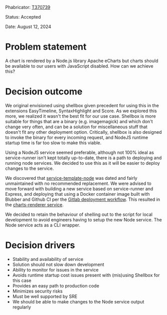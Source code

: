 Phabricator: [T370739](https://phabricator.wikimedia.org/T370739)

Status: Accepted

Date: August 12, 2024

# Problem statement

A chart is rendered by a Node.js library Apache eCharts but charts should be available to our
users with JavaScript disabled. How can we achieve this?

# Decision outcome

We original envisioned using shellbox given precedent for using this in the extensions
EasyTimeline, SyntaxHighlight and Score. As we explored this more, we realized it wasn't the best
fit for our use case. Shellbox is more suitable for things that are a binary (e.g. imagemagick)
and which don't change very often, and can be a solution for miscellaneous stuff that doesn't fit any
other deployment option. Critically, shellbox is also designed to invoke the binary for every incoming
request, and NodeJS runtime startup time is far too slow to make this viable.

Using a NodeJS service seemed preferable, although not 100% ideal as service-runner isn't kept
totally up-to-date, there is a path to deploying and running node services. We decided to use this
as it will be easier to deploy changes to the service.

We discovered that [service-template-node](https://github.com/wikimedia/service-template-node)
was dated and fairly unmaintained with no recommended replacement. We were advised to move forward
with building a new service based on service-runner and Express, and deploying that using a Docker
container image built with Blubber and Github CI per the [Gitlab deployment workflow](https://www.mediawiki.org/wiki/GitLab/Workflows/Deploying_services_to_production).
This resulted in the [charts-renderer service](https://gitlab.wikimedia.org/repos/mediawiki/services/chart-renderer/).

We decided to retain the behaviour of shelling out to the script for local development
to avoid engineers having to setup the new Node service. The Node service acts as a CLI wrapper.

# Decision drivers

* Stability and availability of service
* Solution should not slow down development 
* Ability to monitor for issues in the service
* Avoids runtime startup cost issues present with (mis)using Shellbox for this case
* Provides an easy path to production code
* Minimizes security risks
* Must be well supported by SRE
* We should be able to make changes to the Node service output regularly
